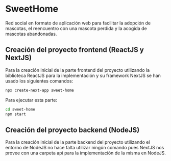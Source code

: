 # SweetHome
Red social en formato de aplicación web para facilitar la adopción de mascotas, el reencuentro con una mascota perdida y la acogida de mascotas abandonadas.

## Creación del proyecto frontend (ReactJS y NextJS)

Para la creación inicial de la parte frontend del proyecto utilizando la biblioteca ReactJS para la implementación y su framework NextJS se han usado los siguientes comandos:

```bash
npx create-next-app sweet-home
```

Para ejecutar esta parte:

```bash
cd sweet-home
npm start
```

## Creación del proyecto backend (NodeJS)

Para la creación inicial de la parte backend del proyecto utilizando el entorno de NodeJS no hace falta utilizar ningún comando pues NextJS nos provee con una carpeta api para la implementación de la misma en NodeJS.

